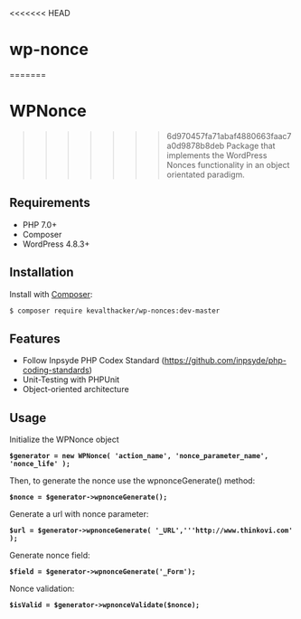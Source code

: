 <<<<<<< HEAD
# wp-nonce
=======
# WPNonce
>>>>>>> 6d970457fa71abaf4880663faac7a0d9878b8deb
Package that implements the WordPress Nonces functionality in an object orientated paradigm.

## Requirements

- PHP 7.0+
- Composer
- WordPress 4.8.3+

## Installation

Install with [Composer](https://getcomposer.org):

```sh
$ composer require kevalthacker/wp-nonces:dev-master
```

Features
--------

* Follow Inpsyde PHP Codex Standard (https://github.com/inpsyde/php-coding-standards)
* Unit-Testing with PHPUnit
* Object-oriented architecture

## Usage

Initialize the WPNonce object  

**```$generator = new WPNonce( 'action_name', 'nonce_parameter_name', 'nonce_life' );```**

Then, to generate the nonce use the wpnonceGenerate() method:

**```$nonce = $generator->wpnonceGenerate();```**
  
Generate a url with nonce parameter:

**```$url = $generator->wpnonceGenerate( '_URL','''http://www.thinkovi.com' );```**

Generate nonce field:

**``$field = $generator->wpnonceGenerate('_Form');``**  

Nonce validation:

**``$isValid = $generator->wpnonceValidate($nonce);``**
